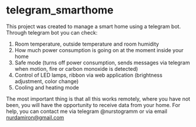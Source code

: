 # telegram_smarthome

This project was created to manage a smart home using a telegram bot.
Through telegram bot you can check:
1. Room temperature, outside temperature and room humidity
2. How much power consumption is going on at the moment inside your home
3. Safe mode (turns off power consumption, sends messages via telegram when motion, fire or carbon monoxide is detected)
4. Control of LED lamps, ribbon via web application (brightness adjustment, color change)
5. Cooling and heating mode

The most important thing is that all this works remotely, where you have not been, you will have the opportunity to receive data from your home.
For help, you can contact me via telegram @nurstogramm or via email nurdamiron@gmail.com
